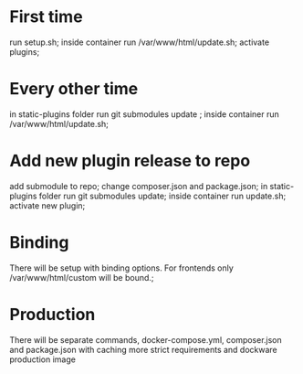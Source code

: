 # First time
run setup.sh; 
inside container run /var/www/html/update.sh;
activate plugins;

# Every other time
in static-plugins folder run git submodules update ;
inside container run /var/www/html/update.sh;

# Add new plugin release to repo
add submodule to repo;
change composer.json and package.json;
in static-plugins folder run git submodules update;
inside container run update.sh;
activate new plugin;

# Binding
There will be setup with binding options. For frontends only /var/www/html/custom will be bound.;

# Production
There will be separate commands, docker-compose.yml, composer.json and package.json with caching more strict requirements and dockware production image 
